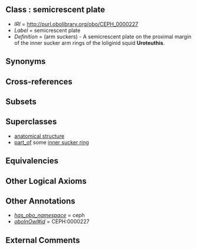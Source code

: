 
## Class : semicrescent plate

 * *IRI* = http://purl.obolibrary.org/obo/CEPH_0000227
 * *Label* = semicrescent plate
 * *Definition* = (arm suckers) - A semicrescent plate on the proximal margin of the inner sucker arm rings of the loliginid squid <strong>Uroteuthis</strong>.

## Synonyms


## Cross-references


## Subsets


## Superclasses

 * [anatomical structure](../../UBERON/61/UBERON_0000061.md)
 * [part_of](../../BFO/50/BFO_0000050.md) some [inner sucker ring](../../CEPH/20/CEPH_0001020.md)

## Equivalencies


## Other Logical Axioms


## Other Annotations

 * *[has_obo_namespace](../../ce/oboInOwl#hasOBONamespace.md)* = ceph
 * *[oboInOwl#id](../../id/oboInOwl#id.md)* = CEPH:0000227

## External Comments

